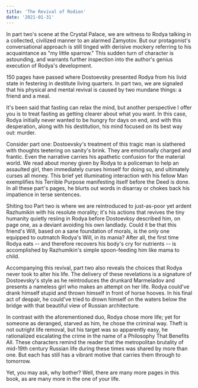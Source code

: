 ```yaml
---
title: 'The Revival of Rodion'
date: '2021-01-31'
---
```


In part two's scene at the Crystal Palace, we are witness to Rodya talking in a collected, civilized manner to an alarmed Zamyotov. But our protagonist's conversational approach is still tinged with derisive mockery referring to his acquaintance as "my little sparrow." This sudden turn of character is astounding, and warrants further inspection into the author's genius execution of Rodya's development.

150 pages have passed where Dostoevsky presented Rodya from his livid state in festering in destitute living quarters. In part two, we are signaled that his physical and mental revival is caused by two mundane things: a friend and a meal.

It's been said that fasting can relax the mind, but another perspective I offer you is to treat fasting as getting clearer about what you want. In this case, Rodya initially never wanted to be hungry for days on end, and with this desperation, along with his destitution, his mind focused on its best way out: murder.

Consider part one: Dostoevsky's treatment of this tragic man is slathered with thoughts teetering on sanity's brink. They are emotionally charged and frantic. Even the narrative carries his apathetic confusion for the material world. We read about money given by Rodya to a policeman to help an assaulted girl, then immediately curses himself for doing so, and ultimately curses all money. This brief yet illuminating interaction with his fellow Man exemplifies his Terrible Purpose manifesting itself before the Deed is done. In all these part's pages, he blurts out words in disarray or chokes back his impatience in terse sentences.

Shiting too Part two is where we are reintroduced to just-as-poor yet ardent Razhumikin with his resolute morality; it's his actions that revives the tiny humanity quietly resiing in Rodya before Dostoevksy described him, on page one, as a deviant avoiding his own landlady. Could it be that this friend's Will, based on a sane foundation of morals, is the only one equipped to outmatch Rodya's Will, in its mania? After all, the first time Rodya eats -- and therefore recovers his body's cry for nutrients -- is accomplished by Razhumikin's simple spoon-feeding him like mama to child. 

Accompanying this revival, part two also reveals the choices that Rodya never took to alter his life. The delivery of these revelations is a signature of Dostoevsky's style as he reintroduces the drunkard Marmeladov and presents a nameless girl who makes an attempt on her life. Rodya could've drank himself stupid and thrown himself in front of horse hooves. In his final act of despair, he could've tried to drown himself on the waters below the bridge with that beautiful view of Russian architecture. 

In contrast with the aforementioned duo, Rodya chose more life; yet for someone as deranged, starved as him, he chose the criminal way. Theft is not outright life removal, but his target was so apparently easy, he rationalized escalating the crime in the name of a Philosophy That Benefits All.  These characters remind the reader that the metropolitan brutality of mid-19th century Russian life during these times was shared by more than one. But each has still has a vibrant motive that carries them through to tomorrow.

Yet, you may ask, why bother? Well, there are many more pages in this book, as are many more in the one of your life.